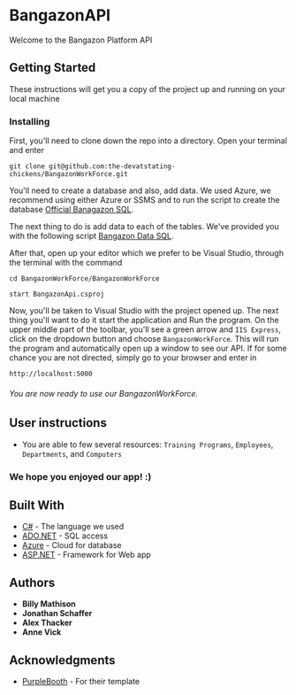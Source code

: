 # BangazonAPI

Welcome to the Bangazon Platform API

## Getting Started

These instructions will get you a copy of the project up and running on your local machine

### Installing

First, you'll need to clone down the repo into a directory. Open your terminal and enter

```
git clone git@github.com:the-devatstating-chickens/BangazonWorkForce.git
```

You'll need to create a database and also, add data. We used Azure, we recommend using either Azure or SSMS and to run the script to create the database [Official Banagazon SQL](./bangazon.sql).

The next thing to do is add data to each of the tables. We've provided you with the following script [Bangazon Data SQL](./data.sql).


After that, open up your editor which we prefer to be Visual Studio, through the terminal with the command

```
cd BangazonWorkForce/BangazonWorkForce
```

```
start BangazonApi.csproj
```

Now, you'll be taken to Visual Studio with the project opened up. The next thing you'll want to do it start the application and Run the program. On the upper middle part of the toolbar, you'll see a green arrow and `IIS Express`, click on the dropdown button and choose `BangazonWorkForce`. This will run the program and automatically open up a window to see our API. If for some chance you are not directed, simply go to your browser and enter in 

```
http://localhost:5000
```

###### You are now ready to use our BangazonWorkForce. 


## User instructions
* You are able to few several resources: `Training Programs`, `Employees`, `Departments`, and `Computers`

### We hope you enjoyed our app! :)


## Built With

* [C#](https://docs.microsoft.com/en-us/dotnet/csharp/) - The language we used
* [ADO.NET](https://docs.microsoft.com/en-us/dotnet/framework/data/adonet/ado-net-overview) - SQL access
* [Azure](https://gruntjs.com/) - Cloud for database
* [ASP.NET](https://dotnet.microsoft.com/apps/aspnet) - Framework for Web app 




## Authors

* **Billy Mathison** 
* **Jonathan Schaffer** 
* **Alex Thacker** 
* **Anne Vick** 



## Acknowledgments

* [PurpleBooth](https://gist.githubusercontent.com/PurpleBooth/109311bb0361f32d87a2/raw/8254b53ab8dcb18afc64287aaddd9e5b6059f880/README-Template.md) - For their template
